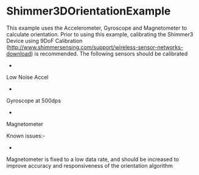 # Shimmer3DOrientationExample

This
example
uses
the
Accelerometer,
Gyroscope
and
Magnetometer
to
calculate
orientation.
Prior
to
using
this
example,
calibrating
the
Shimmer3
Device
using
9DoF
Calibration (http://www.shimmersensing.com/support/wireless-sensor-networks-download)
is
recommended.
The
following
sensors
should
be
calibrated

-

Low
Noise
Accel

-

Gyroscope
at
500dps

-

Magnetometer

Known
issues:-

-

Magnetometer
is
fixed
to
a
low
data
rate,
and
should
be
increased
to
improve
accuracy
and
responsiveness
of
the
orientation
algorithm
